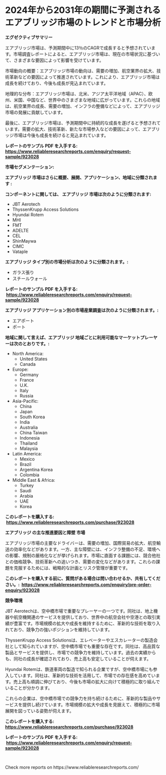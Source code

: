 <p><h1>2024年から2031年の期間に予測されるエアブリッジ市場のトレンドと市場分析</h1></p><p><strong>エグゼクティブサマリー</strong></p>
<p><p>エアブリッジ市場は、予測期間中に13％のCAGRで成長すると予想されています。市場調査レポートによると、エアブリッジ市場は、現在の市場状況に基づいて、さまざまな要因によって影響を受けています。</p><p>市場動向の概要：エアブリッジ市場の動向は、需要の増加、航空業界の拡大、技術革新などの要因によって推進されています。これにより、エアブリッジ市場は成長を続けており、今後も成長が見込まれています。</p><p>地理的な分布：エアブリッジ市場は、北米、アジア太平洋地域（APAC）、欧州、米国、中国など、世界中のさまざまな地域に広がっています。これらの地域は、航空業界の成長、需要の増加、インフラの整備などによって、エアブリッジ市場の発展に貢献しています。</p><p>最後に、エアブリッジ市場は、予測期間中に持続的な成長を遂げると予想されています。需要の拡大、技術革新、新たな市場参入などの要因によって、エアブリッジ市場は今後も成長を続けると見込まれています。</p></p>
<p><strong>レポートのサンプル PDF を入手する: <a href="https://www.reliableresearchreports.com/enquiry/request-sample/923028">https://www.reliableresearchreports.com/enquiry/request-sample/923028</a></strong></p>
<p><strong>市場セグメンテーション:</strong></p>
<p><strong> エアブリッジ 市場はさらに概要、展開、アプリケーション、地域に分類されます :</strong></p>
<p><strong>コンポーネントに関しては、 エアブリッジ 市場は次のように分類されます: &nbsp;</strong></p>
<p><ul><li>JBT Aerotech</li><li>ThyssenKrupp Access Solutions</li><li>Hyundai Rotem</li><li>MHI</li><li>FMT</li><li>ADELTE</li><li>CEL</li><li>ShinMaywa</li><li>CIMC</li><li>Vataple</li></ul></p>
<p><strong> エアブリッジ タイプ別の市場分析は次のように分類されます。:</strong></p>
<p><ul><li>ガラス張り</li><li>スチールウォール</li></ul></p>
<p><strong>レポートのサンプル PDF を入手する: &nbsp;<a href="https://www.reliableresearchreports.com/enquiry/request-sample/923028">https://www.reliableresearchreports.com/enquiry/request-sample/923028</a></strong></p>
<p><strong> エアブリッジ アプリケーション別の市場産業調査は次のように分類されます。:</strong></p>
<p><ul><li>エアポート</li><li>ポート</li></ul></p>
<p><strong>地域に関して言えば、エアブリッジ 地域ごとに利用可能なマーケットプレーヤーは次のとおりです。:</strong></p>
<p><ul>
    <li>
        North America:
        <ul>
            <li>United States</li>
            <li>Canada</li>
        </ul>
    </li>
    <li>
        Europe:
        <ul>
            <li>Germany</li>
            <li>France</li>
            <li>U.K.</li>
            <li>Italy</li>
            <li>Russia</li>
        </ul>
    </li>
    <li>
        Asia-Pacific:
        <ul>
            <li>China</li>
            <li>Japan</li>
            <li>South Korea</li>
            <li>India</li>
            <li>Australia</li>
            <li>China Taiwan</li>
            <li>Indonesia</li>
            <li>Thailand</li>
            <li>Malaysia</li>
        </ul>
    </li>
    <li>
        Latin America:
        <ul>
            <li>Mexico</li>
            <li>Brazil</li>
            <li>Argentina Korea</li>
            <li>Colombia</li>
        </ul>
    </li>
    <li>
        Middle East & Africa:
        <ul>
            <li>Turkey</li>
            <li>Saudi</li>
            <li>Arabia</li>
            <li>UAE</li>
            <li>Korea</li>
        </ul>
    </li>
    </ul></p>
<p><strong>このレポートを購入する: &nbsp;<a href="https://www.reliableresearchreports.com/purchase/923028">https://www.reliableresearchreports.com/purchase/923028</a></strong></p>
<p><strong>エアブリッジ の主な推進要因と障壁 市場</strong></p>
<p><p>エアブリッジ市場の主要なドライバーは、需要の増加、国際貿易の拡大、航空輸送の効率化などがあります。一方、主な障壁には、インフラ整備の不足、環境への影響、規制の厳格化などが挙げられます。市場に直面する課題には、競合他社との価格競争、技術革新への追いつき、需要の変化などがあります。これらの課題を克服するためには、戦略的な計画とリスク管理が重要です。</p></p>
<p><strong>このレポートを購入する前に、質問がある場合は問い合わせるか、共有してください。:&nbsp; <a href="https://www.reliableresearchreports.com/enquiry/pre-order-enquiry/923028">https://www.reliableresearchreports.com/enquiry/pre-order-enquiry/923028</a></strong></p>
<p><strong>競争環境</strong></p>
<p><p>JBT Aerotechは、空中橋市場で重要なプレーヤーの一つです。同社は、地上機器や航空機関連のサービスを提供しており、世界中の航空会社や空港との取引実績が豊富です。市場規模の拡大や成長を維持するために、革新的な技術を取り入れており、競争力の強いポジションを維持しています。</p><p>ThyssenKrupp Access Solutionsは、エレベーターやエスカレーターの製造会社として知られていますが、空中橋市場でも重要な存在です。同社は、高品質な製品とサービスを提供し、市場での競争力を維持しています。過去の実績からも、同社の成長が確認されており、売上高も安定していることが伺えます。</p><p>Hyundai Rotemは、鉄道車両の製造で知られる企業ですが、空中橋市場にも参入しています。同社は、革新的な技術を活用して、市場での存在感を高めています。売上高も順調に伸びており、今後も市場の拡大に向けて積極的に取り組んでいることが分かります。</p><p>これらの企業は、空中橋市場での競争力を持ち続けるために、革新的な製品やサービスを提供し続けています。市場規模の拡大や成長を見据えて、積極的に市場展開を図っている姿勢が伺えます。</p></p>
<p><strong>このレポートを購入する: &nbsp; <a href="https://www.reliableresearchreports.com/purchase/923028">https://www.reliableresearchreports.com/purchase/923028</a></strong></p>
<p><strong>レポートのサンプル PDF を入手する: &nbsp;<a href="https://www.reliableresearchreports.com/enquiry/request-sample/923028">https://www.reliableresearchreports.com/enquiry/request-sample/923028</a></strong><strong></strong></p>
<p>&nbsp;</p>
<p>Check more reports on https://www.reliableresearchreports.com/</p>